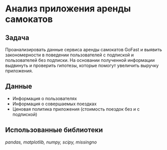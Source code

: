 # Анализ приложения аренды самокатов

## Задача

Проанализировать данные сервиса аренды самокатов GoFast и выявить закономерности в поведении пользователей с подпиской и пользователей без подписки. На основании полученной информации выдвинуть и проверить гипотезы, которые помогут увеличить выручку приложения.

## Данные

* Информация о пользователях
* Информация о совершаемых поездках
* Ценовая политика приложения (стоимость поездок без и с подпиской)

## Использованные библиотеки

*pandas, matplotlib, numpy, scipy, missingno*
